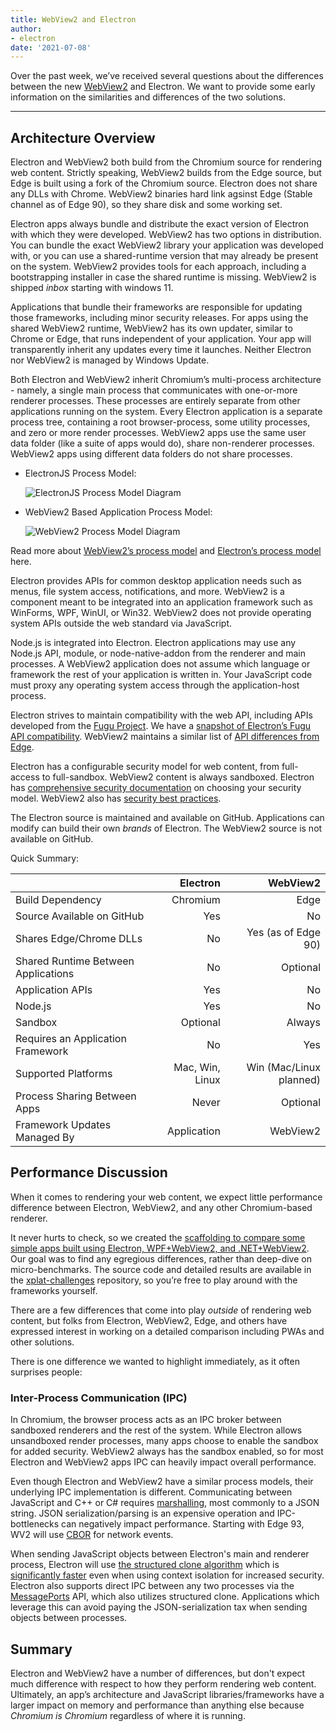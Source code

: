 ```yaml
---
title: WebView2 and Electron
author:
- electron
date: '2021-07-08'
---
```


Over the past week, we’ve received several questions about the differences between the new [WebView2](https://docs.microsoft.com/en-us/microsoft-edge/webview2/) and Electron.
We want to provide some early information on the similarities and differences of the two solutions.

---

## Architecture Overview

Electron and WebView2 both build from the Chromium source for rendering web content.
Strictly speaking, WebView2 builds from the Edge source, but Edge is built using a fork of the Chromium source.
Electron does not share any DLLs with Chrome. 
WebView2 binaries hard link agsinst Edge (Stable channel as of Edge 90), so they share disk and some working set.

Electron apps always bundle and distribute the exact version of Electron with which they were developed.
WebView2 has two options in distribution.
You can bundle the exact WebView2 library your application was developed with, or you can use a shared-runtime version that may already be present on the system.
WebView2 provides tools for each approach, including a bootstrapping installer in case the shared runtime is missing.
WebView2 is shipped _inbox_ starting with windows 11.

Applications that bundle their frameworks are responsible for updating those frameworks, including minor security releases.
For apps using the shared WebView2 runtime, WebView2 has its own updater, similar to Chrome or Edge, that runs independent of your application.
Your app will transparently inherit any updates every time it launches.
Neither Electron nor WebView2 is managed by Windows Update.

Both Electron and WebView2 inherit Chromium’s multi-process architecture - namely, a single main process that communicates with one-or-more renderer processes.
These processes are entirely separate from other applications running on the system.
Every Electron application is a separate process tree, containing a root browser-process, some utility processes, and zero or more render processes.
WebView2 apps use the same user data folder (like a suite of apps would do), share non-renderer processes.
WebView2 apps using different data folders do not share processes.

* ElectronJS Process Model:

    ![ElectronJS Process Model Diagram](/images/Electron-Architecture.png)
* WebView2 Based Application Process Model:

    ![WebView2 Process Model Diagram](/images/WebView2-Architecture.png)

Read more about [WebView2’s process model](https://docs.microsoft.com/en-us/microsoft-edge/webview2/concepts/process-model#:~:text=WebView2%20uses%20the%20same%20process%20model%20as%20the,other%20utility%20processes%20as%20described%20in%20that%20article.) and [Electron’s process model](https://www.electronjs.org/docs/tutorial/process-model#:~:text=Process%20Model%20Electron%20inherits%20its%20multi-process%20architecture%20from,applied%20in%20the%20minimal%20quick%20start%20app%20.) here.

Electron provides APIs for common desktop application needs such as menus, file system access, notifications, and more.
WebView2 is a component meant to be integrated into an application framework such as WinForms, WPF, WinUI, or Win32.
WebView2 does not provide operating system APIs outside the web standard via JavaScript.

Node.js is integrated into Electron.
Electron applications may use any Node.js API, module, or node-native-addon from the renderer and main processes.
A WebView2 application does not assume which language or framework the rest of your application is written in.
Your JavaScript code must proxy any operating system access through the application-host process.

Electron strives to maintain compatibility with the web API, including APIs developed from the [Fugu Project](https://fugu-tracker.web.app/).
We have a [snapshot of Electron’s Fugu API compatibility](https://docs.google.com/spreadsheets/d/1APQalp8HCa-lXVOqyul369G-wjM2RcojMujgi67YaoE/edit?usp=sharing).
WebView2 maintains a similar list of [API differences from Edge](https://docs.microsoft.com/en-us/microsoft-edge/webview2/concepts/browser-features).

Electron has a configurable security model for web content, from full-access to full-sandbox.
WebView2 content is always sandboxed.
Electron has [comprehensive security documentation](https://www.electronjs.org/docs/tutorial/security) on choosing your security model.
WebView2 also has [security best practices](https://docs.microsoft.com/en-us/microsoft-edge/webview2/concepts/security).

The Electron source is maintained and available on GitHub.
Applications can modify can build their own _brands_ of Electron.
The WebView2 source is not available on GitHub.

Quick Summary:

|                                           | Electron        | WebView2                     |
| ----------------------------------------- | --------------: | ---------------------------: |
| Build Dependency                          | Chromium        | Edge                         |
| Source Available on GitHub                | Yes             | No                           |
| Shares Edge/Chrome DLLs                   | No              | Yes (as of Edge 90)          |
| Shared Runtime Between Applications       | No              | Optional                     |
| Application APIs                          | Yes             | No                           |
| Node.js                                   | Yes             | No                           |
| Sandbox                                   | Optional        | Always                       |
| Requires an Application Framework         | No              | Yes                          |
| Supported Platforms                       | Mac, Win, Linux | Win (Mac/Linux planned)      |
| Process Sharing Between Apps              | Never           | Optional                     |
| Framework Updates Managed By              | Application     | WebView2                     |

## Performance Discussion

When it comes to rendering your web content, we expect little performance difference between Electron, WebView2, and any other Chromium-based renderer.

It never hurts to check, so we created the [scaffolding to compare some simple apps built using Electron, WPF+WebView2, and .NET+WebView2](https://github.com/crossplatform-dev/xplat-challenges/blob/main/results.md).
Our goal was to find any egregious differences, rather than deep-dive on micro-benchmarks.
The source code and detailed results are available in the [xplat-challenges](https://github.com/crossplatform-dev/xplat-challenges) repository,
so you’re free to play around with the frameworks yourself.

There are a few differences that come into play _outside_ of rendering web content,
but folks from Electron, WebView2, Edge, and others have expressed interest in working on a detailed comparison including PWAs and other solutions.

There is one difference we wanted to highlight immediately, as it often surprises people:

### Inter-Process Communication (IPC)

In Chromium, the browser process acts as an IPC broker between sandboxed renderers and the rest of the system.
While Electron allows unsandboxed render processes, many apps choose to enable the sandbox for added security.
WebView2 always has the sandbox enabled, so for most Electron and WebView2 apps IPC can heavily impact overall performance.

Even though Electron and WebView2 have a similar process models, their underlying IPC implementation is different.
Communicating between JavaScript and C++ or C# requires [marshalling](https://en.wikipedia.org/wiki/Marshalling_(computer_science)),
most commonly to a JSON string. JSON serialization/parsing is an expensive operation and IPC-bottlenecks can negatively impact performance.
Starting with Edge 93, WV2 will use [CBOR](https://en.wikipedia.org/wiki/CBOR) for network events.

When sending JavaScript objects between Electron's main and renderer process,
Electron will use [the structured clone algorithm](https://developer.mozilla.org/en-US/docs/Web/API/Web_Workers_API/Structured_clone_algorithm) which is [significantly faster](https://github.com/crossplatform-dev/xplat-challenges/blob/main/results.md#ipc) even when using context isolation for increased security.
Electron also supports direct IPC between any two processes via the [MessagePorts](https://www.electronjs.org/docs/latest/performance/message-ports/) API,
which also utilizes structured clone.
Applications which leverage this can avoid paying the JSON-serialization tax when sending objects between processes.

## Summary

Electron and WebView2 have a number of differences, but don't expect much difference with respect to how they perform rendering web content.
Ultimately, an app’s architecture and JavaScript libraries/frameworks have a larger impact on memory and performance than anything else because _Chromium is Chromium_ regardless of where it is running.
